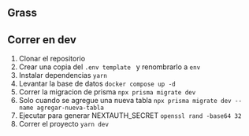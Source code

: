 
## Grass

## Correr en dev

1. Clonar el repositorio
2. Crear una copia del ```.env template ``` y renombrarlo a ```env```
3. Instalar dependencias ```yarn```
4. Levantar la base de datos ```docker compose up -d```
5. Correr la migracion de prisma ```npx prisma migrate dev```
6. Solo cuando se agregue una nueva tabla ```npx prisma migrate dev --name agregar-nueva-tabla```
7. Ejecutar para generar NEXTAUTH_SECRET ```openssl rand -base64 32```
8. Correr el proyecto ```yarn dev```
